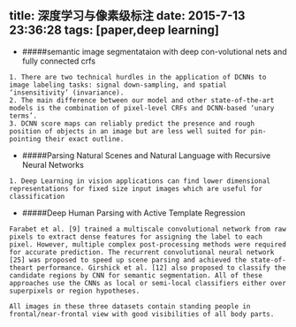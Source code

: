 title: 深度学习与像素级标注
date: 2015-7-13 23:36:28
tags: [paper,deep learning]
---

* #####semantic image segmentataion with deep con-volutional nets and fully connected crfs

<!--more-->

```
1. There are two technical hurdles in the application of DCNNs to image labeling tasks: signal down-sampling, and spatial ‘insensitivity’ (invariance).
2. The main difference between our model and other state-of-the-art models is the combination of pixel-level CRFs and DCNN-based ‘unary terms’.
3. DCNN score maps can reliably predict the presence and rough position of objects in an image but are less well suited for pin-pointing their exact outline.
```

* #####Parsing Natural Scenes and Natural Language with Recursive Neural Networks

```
1. Deep Learning in vision applications can find lower dimensional representations for fixed size input images which are useful for classification
```
* #####Deep Human Parsing with Active Template Regression

```
Farabet et al. [9] trained a multiscale convolutional network from raw pixels to extract dense features for assigning the label to each pixel. However, multiple complex post-processing methods were required for accurate prediction. The recurrent convolutional neural network [25] was proposed to speed up scene parsing and achieved the state-of-theart performance. Girshick et al. [12] also proposed to classify the candidate regions by CNN for semantic segmentation. All of these approaches use the CNNs as local or semi-local classifiers either over superpixels or region hypotheses.

All images in these three datasets contain standing people in frontal/near-frontal view with good visibilities of all body parts. 
```